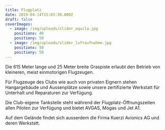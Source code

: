 ```yaml
---
title: Flugplatz
date: 2019-04-14T15:03:39.000Z
draft: false
coverImages:
  - image: /img/uploads/slider_aquila.jpg
    positionx: 40
    positiony: 50
  - image: /img/uploads/slider_luftaufnahme.jpg
    positionx: 50
    positiony: 50
---
```

Die 615 Meter lange und 25 Meter breite Graspiste erlaubt den Betrieb von kleineren, meist einmotorigen Flugzeugen.

Für Flugzeuge des Clubs wie auch von privaten Eignern stehen Hangargebäude und Aussenplätze sowie unsere zertifizierte Werkstatt für Unterhalt und Reparaturen zur Verfügung.

Die Club-eigene Tankstelle steht während der Flugplatz-Öffnungszeiten allen Piloten zur Verfügung und bietet AVGAS, Mogas und Jet A1.

Auf dem Gelände findet sich ausserdem die Firma Kuerzi Avionics AG und deren Werkstatt.
